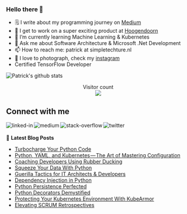### Hello there 👋

<!--
**PatrickKalkman/PatrickKalkman** is a ✨ _special_ ✨ repository because its `README.md` (this file) appears on your GitHub profile. -->

- 🗒 I write about my programming journey on [Medium](https://medium.com/@pkalkman)
- 🔭 I get to work on a super exciting product at [Hoogendoorn](https://www.hoogendoorn.nl/en)
- 🌱 I’m currently learning Machine Learning & Kubernetes
- 💬 Ask me about Software Architecture & Microsoft .Net Development
- 📫 How to reach me: patrick at simpletechture.nl
- 📸 I love to photograph, check my [instagram](https://www.instagram.com/patrick_kalkman.photography/)  
- Certified TensorFlow Developer

![Patrick's github stats](https://github-readme-stats.vercel.app/api?username=patrickkalkman&count_private=true&show_icons=true&theme=algolia)

<p align="center"> 
  Visitor count<br>
  <img src="https://profile-counter.glitch.me/patrickkalkman/count.svg" />
</p>

## Connect with me
[<img align="left" alt="linked-in" src="https://img.shields.io/badge/linkedin-%230077B5.svg?&style=for-the-badge&logo=linkedin&logoColor=white" />](https://www.linkedin.com/in/pkalkman)
[<img align="left" alt="medium" src="https://img.shields.io/badge/medium-%2312100E.svg?&style=for-the-badge&logo=medium&logoColor=white" />](https://medium.com/@pkalkman)
[<img align="left" alt="stack-overflow" src="https://img.shields.io/badge/stack%20overflow-FE7A16?logo=stack-overflow&logoColor=white&style=for-the-badge" />](https://stackoverflow.com/users/328238/patrick?tab=profile)
[<img align="left" alt="twitter" src="https://img.shields.io/badge/twitter-%231DA1F2.svg?&style=for-the-badge&logo=twitter&logoColor=white" />](https://twitter.com/kalkie)
<br>
<br>
📕 **Latest Blog Posts**
<!-- BLOG-POST-LIST:START -->
- [Turbocharge Your Python Code](https://betterprogramming.pub/turbocharge-your-python-code-b1d5462e40b1?source=rss-e42a3542bc38------2)
- [Python, YAML, and Kubernetes — The Art of Mastering Configuration](https://itnext.io/python-yaml-and-kubernetes-the-art-of-mastering-configuration-cd60029b3f62?source=rss-e42a3542bc38------2)
- [Coaching Developers Using Rubber Ducking](https://medium.com/@pkalkman/coaching-developers-using-rubber-ducking-a2530d5061f8?source=rss-e42a3542bc38------2)
- [Squeeze Your Data With Python](https://python.plainenglish.io/squeeze-your-data-with-python-3936a8a6949c?source=rss-e42a3542bc38------2)
- [Guerilla Tactics for IT Architects &amp; Developers](https://levelup.gitconnected.com/guerilla-tactics-for-it-architects-developers-33bb318b64d?source=rss-e42a3542bc38------2)
- [Dependency Injection in Python](https://itnext.io/dependency-injection-in-python-a1e56ab8bdd0?source=rss-e42a3542bc38------2)
- [Python Persistence Perfected](https://betterprogramming.pub/python-persistence-perfected-67efc33f472d?source=rss-e42a3542bc38------2)
- [Python Decorators Demystified](https://itnext.io/python-decorators-demystified-cef81d7e986d?source=rss-e42a3542bc38------2)
- [Protecting Your Kubernetes Environment With KubeArmor](https://itnext.io/protecting-your-kubernetes-environment-with-kubearmor-76b02fc2209b?source=rss-e42a3542bc38------2)
- [Elevating SCRUM Retrospectives](https://medium.com/@pkalkman/elevating-scrum-retrospectives-8993d6e8c987?source=rss-e42a3542bc38------2)
<!-- BLOG-POST-LIST:END -->
